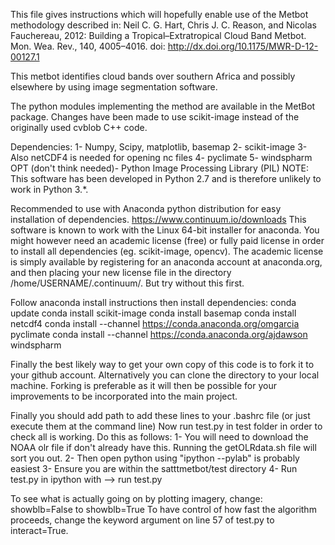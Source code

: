 This file gives instructions which will hopefully enable use of the Metbot
methodology described in:
Neil C. G. Hart, Chris J. C. Reason, and Nicolas Fauchereau, 2012: 
Building a Tropical–Extratropical Cloud Band Metbot.  Mon. Wea. Rev., 140,
4005–4016. doi: http://dx.doi.org/10.1175/MWR-D-12-00127.1

This metbot identifies cloud bands over southern Africa and possibly elsewhere
by using image segmentation software.

The python modules implementing the method are available in the MetBot
package. Changes have been made to use scikit-image instead of the originally
used cvblob C++ code.

Dependencies:
1- Numpy, Scipy, matplotlib, basemap
2- scikit-image
3- Also netCDF4 is needed for opening nc files
4- pyclimate
5- windspharm
OPT (don't think needed)- Python Image Processing Library (PIL)
NOTE: This software has been developed in Python 2.7 and is therefore unlikely
to work in Python 3.\*.

Recommended to use with Anaconda python distribution for easy installation of
dependencies. https://www.continuum.io/downloads
This software is known to work with the Linux 64-bit installer for anaconda.
You might however need an academic license (free) or fully paid 
license in order to install all dependencies (eg. scikit-image, opencv). The
academic license is simply available by registering for an anaconda account
at anaconda.org, and then placing your new license file in the directory 
/home/USERNAME/.continuum/. But try without this first.


Follow anaconda install instructions then install dependencies:
conda update
conda install scikit-image
conda install basemap
conda install netcdf4
conda install --channel https://conda.anaconda.org/omgarcia pyclimate
conda install --channel https://conda.anaconda.org/ajdawson windspharm

Finally the best likely way to get your own copy of this code is to fork it to your github account. Alternatively you can clone the directory to your local machine. Forking is preferable as it will then be possible for your improvements to be incorporated into the main project.

Finally you should add path to  add these lines to your .bashrc file (or just execute them at the command line)
Now run test.py in test folder in order to check all is working. Do this as follows:
1- You will need to download the NOAA olr file if don't already have this. Running the getOLRdata.sh file will sort you out.
2- Then open python using "ipython --pylab" is probably easiest
3- Ensure you are within the satttmetbot/test directory
4- Run test.py in ipython with 
          --> run test.py

To see what is actually going on by plotting imagery, change:
showblb=False to showblb=True
To have control of how fast the algorithm proceeds, change the keyword argument
on line 57 of test.py to interact=True.
